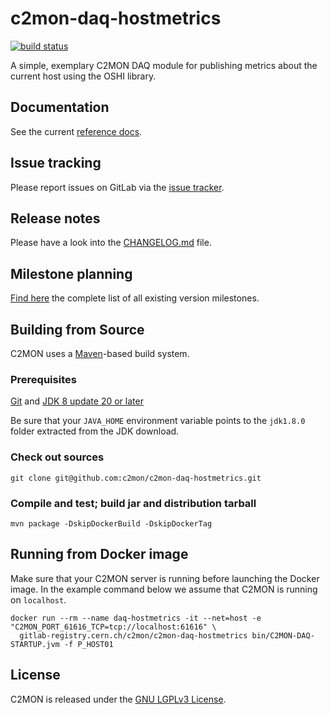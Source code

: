 # c2mon-daq-hostmetrics
[![build status](https://gitlab.cern.ch/c2mon/c2mon-daq-hostmetrics/badges/master/build.svg)](https://gitlab.cern.ch/c2mon/c2mon-daq-hostmetrics/commits/master)

A simple, exemplary C2MON DAQ module for publishing metrics about the current
host using the OSHI library.

## Documentation
See the current [reference docs][].

## Issue tracking
Please report issues on GitLab via the [issue tracker][].

## Release notes
Please have a look into the [CHANGELOG.md][] file.

## Milestone planning
[Find here][] the complete list of all existing version milestones.

## Building from Source
C2MON uses a [Maven][]-based build system.

### Prerequisites

[Git][] and [JDK 8 update 20 or later][JDK8 build]

Be sure that your `JAVA_HOME` environment variable points to the `jdk1.8.0` folder
extracted from the JDK download.

### Check out sources
`git clone git@github.com:c2mon/c2mon-daq-hostmetrics.git`

### Compile and test; build jar and distribution tarball
`mvn package -DskipDockerBuild -DskipDockerTag`


## Running from Docker image
Make sure that your C2MON server is running before launching the Docker image. 
In the example command below we assume that C2MON is running on `localhost`.
```
docker run --rm --name daq-hostmetrics -it --net=host -e "C2MON_PORT_61616_TCP=tcp://localhost:61616" \
  gitlab-registry.cern.ch/c2mon/c2mon-daq-hostmetrics bin/C2MON-DAQ-STARTUP.jvm -f P_HOST01
```

## License
C2MON is released under the [GNU LGPLv3 License][].


[reference docs]: http://c2mon.web.cern.ch/c2mon/docs/latest/getting-started/#running-the-hostmetrics-daq-tarball-distribution
[issue tracker]: https://gitlab.cern.ch/c2mon/c2mon-daq-hostmetrics/issues
[CHANGELOG.md]: /CHANGELOG.md
[Find here]: https://gitlab.cern.ch/c2mon/c2mon-daq-hostmetrics/milestones?state=all
[Maven]: http://maven.apache.org
[Git]: http://help.github.com/set-up-git-redirect
[JDK8 build]: http://www.oracle.com/technetwork/java/javase/downloads
[Pull requests]: http://help.github.com/send-pull-requests
[contributor guidelines]: /CONTRIBUTING.md
[GNU LGPLv3 License]: /LICENSE
